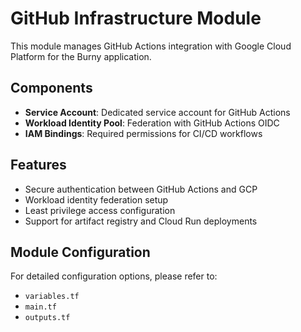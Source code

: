 # GitHub Infrastructure Module

This module manages GitHub Actions integration with Google Cloud Platform for the Burny application.

## Components

- **Service Account**: Dedicated service account for GitHub Actions
- **Workload Identity Pool**: Federation with GitHub Actions OIDC
- **IAM Bindings**: Required permissions for CI/CD workflows

## Features

- Secure authentication between GitHub Actions and GCP
- Workload identity federation setup
- Least privilege access configuration
- Support for artifact registry and Cloud Run deployments

## Module Configuration

For detailed configuration options, please refer to:

- `variables.tf`
- `main.tf`
- `outputs.tf`
